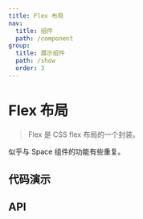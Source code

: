 ```yaml
---
title: Flex 布局
nav:
  title: 组件
  path: /component
group:
  title: 展示组件
  path: /show
  order: 3
---
```


# Flex 布局

> Flex 是 CSS flex 布局的一个封装。

似乎与 Space 组件的功能有些重复。

## 代码演示

<code src="./__fixtures__/basic.tsx"></code>

## API

<API hideTitle></API>
